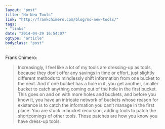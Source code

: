 ```yaml
---
layout: "post"
title: "No New Tools"
link: "http://frankchimero.com/blog/no-new-tools/"
tags: 
- "links"
date: "2014-04-29 16:54:07"
ogtype: "article"
bodyclass: "post"
---
```


Frank Chimero:

> Increasingly, I feel like a lot of my tools are dressing-up as tools, because they don’t offer any savings in time or effort, just slightly different methods to mindlessly shift information from one bucket to the next. And if one bucket has a hole in it, you get another, smaller bucket to catch anything coming out of the hole in the first bucket. This goes on and on with more holes and buckets, and before you know it, you have an intricate network of buckets whose reason for existance is to catch the information you can’t manage in the first place. You are stuck in bucket recursion, adding tools to patch the shortcomings of other tools. Those patches are how you know you have dress-up tools.